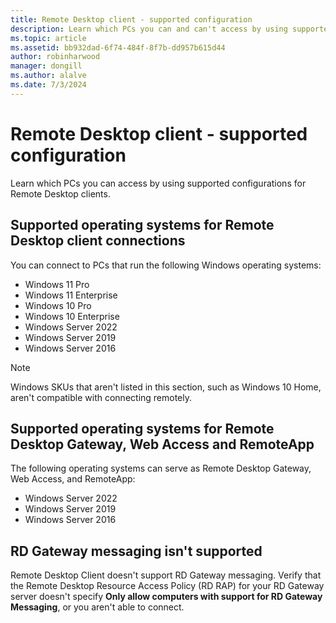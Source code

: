 ```yaml
---
title: Remote Desktop client - supported configuration
description: Learn which PCs you can and can't access by using supported configurations for Remote Desktop clients.
ms.topic: article
ms.assetid: bb932dad-6f74-484f-8f7b-dd957b615d44
author: robinharwood
manager: dongill
ms.author: alalve
ms.date: 7/3/2024
---
```


# Remote Desktop client - supported configuration

Learn which PCs you can access by using supported configurations for Remote Desktop clients.

## Supported operating systems for Remote Desktop client connections

You can connect to PCs that run the following Windows operating systems:

- Windows 11 Pro
- Windows 11 Enterprise
- Windows 10 Pro
- Windows 10 Enterprise
- Windows Server 2022
- Windows Server 2019
- Windows Server 2016

>[!NOTE]
>Windows SKUs that aren't listed in this section, such as Windows 10 Home, aren't compatible with connecting remotely.

## Supported operating systems for Remote Desktop Gateway, Web Access and RemoteApp

The following operating systems can serve as Remote Desktop Gateway, Web Access, and RemoteApp:

- Windows Server 2022
- Windows Server 2019
- Windows Server 2016

## RD Gateway messaging isn't supported

Remote Desktop Client doesn't support RD Gateway messaging. Verify that the Remote Desktop Resource Access Policy (RD RAP) for your RD Gateway server doesn't specify **Only allow computers with support for RD Gateway Messaging**, or you aren't able to connect.
